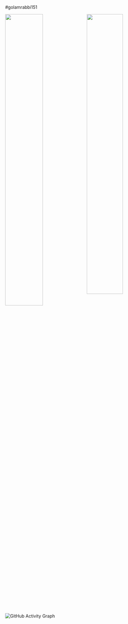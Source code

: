 #golamrabbi151

<img  src="https://github-readme-stats.vercel.app/api?username=golamrabbi151&show_icons=true&hide_border=true&theme=tokyonight" width="48%" align="right" >
<img  src="https://github-readme-streak-stats.herokuapp.com/?user=golamrabbi151&theme=tokyonight&hide_border=true" width="49%" >

![GitHub Activity Graph](https://activity-graph.herokuapp.com/graph?username=golamrabbi151&bg_color=000000&color=4fff67&line=4fff67&point=ffffff&area=true&hide_border=true)
